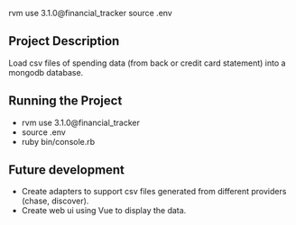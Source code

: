 rvm use 3.1.0@financial_tracker 
source .env

## Project Description
Load csv files of spending data (from back or credit card statement) into a mongodb database. 

## Running the Project
 - rvm use 3.1.0@financial_tracker 
 - source .env
 - ruby bin/console.rb

## Future development
 - Create adapters to support csv files generated from different providers (chase, discover).
 - Create web ui using Vue to display the data.